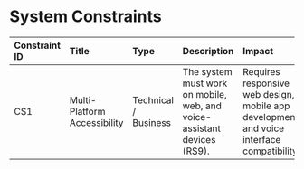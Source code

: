 # System Constraints

| **Constraint ID** | **Title** | **Type** | **Description** | **Impact** |
|:--|:--|:--|:--|:--|
| CS1 | Multi-Platform Accessibility | Technical / Business | The system must work on mobile, web, and voice-assistant devices (RS9). | Requires responsive web design, mobile app development, and voice interface compatibility. |
